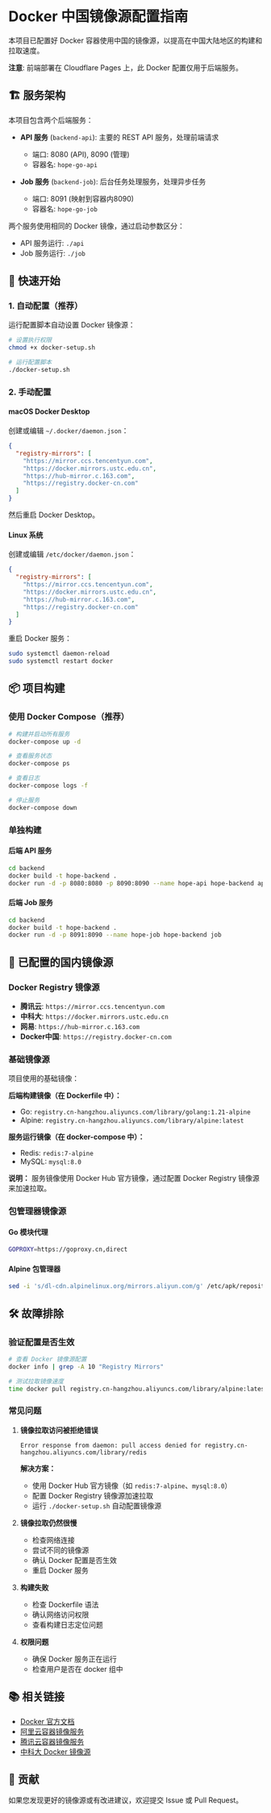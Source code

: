 # Docker 中国镜像源配置指南

本项目已配置好 Docker 容器使用中国的镜像源，以提高在中国大陆地区的构建和拉取速度。

**注意**: 前端部署在 Cloudflare Pages 上，此 Docker 配置仅用于后端服务。

## 🏗️ 服务架构

本项目包含两个后端服务：

- **API 服务** (`backend-api`): 主要的 REST API 服务，处理前端请求
  - 端口: 8080 (API), 8090 (管理)
  - 容器名: `hope-go-api`
  
- **Job 服务** (`backend-job`): 后台任务处理服务，处理异步任务
  - 端口: 8091 (映射到容器内8090)
  - 容器名: `hope-go-job`

两个服务使用相同的 Docker 镜像，通过启动参数区分：
- API 服务运行: `./api`
- Job 服务运行: `./job`

## 🚀 快速开始

### 1. 自动配置（推荐）

运行配置脚本自动设置 Docker 镜像源：

```bash
# 设置执行权限
chmod +x docker-setup.sh

# 运行配置脚本
./docker-setup.sh
```

### 2. 手动配置

#### macOS Docker Desktop

创建或编辑 `~/.docker/daemon.json`：

```json
{
  "registry-mirrors": [
    "https://mirror.ccs.tencentyun.com",
    "https://docker.mirrors.ustc.edu.cn",
    "https://hub-mirror.c.163.com",
    "https://registry.docker-cn.com"
  ]
}
```

然后重启 Docker Desktop。

#### Linux 系统

创建或编辑 `/etc/docker/daemon.json`：

```json
{
  "registry-mirrors": [
    "https://mirror.ccs.tencentyun.com",
    "https://docker.mirrors.ustc.edu.cn",
    "https://hub-mirror.c.163.com",
    "https://registry.docker-cn.com"
  ]
}
```

重启 Docker 服务：

```bash
sudo systemctl daemon-reload
sudo systemctl restart docker
```

## 📦 项目构建

### 使用 Docker Compose（推荐）

```bash
# 构建并启动所有服务
docker-compose up -d

# 查看服务状态
docker-compose ps

# 查看日志
docker-compose logs -f

# 停止服务
docker-compose down
```

### 单独构建

#### 后端 API 服务

```bash
cd backend
docker build -t hope-backend .
docker run -d -p 8080:8080 -p 8090:8090 --name hope-api hope-backend api
```

#### 后端 Job 服务

```bash
cd backend
docker build -t hope-backend .
docker run -d -p 8091:8090 --name hope-job hope-backend job
```

## 🔧 已配置的国内镜像源

### Docker Registry 镜像源

- **腾讯云**: `https://mirror.ccs.tencentyun.com`
- **中科大**: `https://docker.mirrors.ustc.edu.cn`
- **网易**: `https://hub-mirror.c.163.com`
- **Docker中国**: `https://registry.docker-cn.com`

### 基础镜像源

项目使用的基础镜像：

**后端构建镜像（在 Dockerfile 中）：**
- Go: `registry.cn-hangzhou.aliyuncs.com/library/golang:1.21-alpine`
- Alpine: `registry.cn-hangzhou.aliyuncs.com/library/alpine:latest`

**服务运行镜像（在 docker-compose 中）：**
- Redis: `redis:7-alpine`
- MySQL: `mysql:8.0`

**说明：** 服务镜像使用 Docker Hub 官方镜像，通过配置 Docker Registry 镜像源来加速拉取。

### 包管理器镜像源

#### Go 模块代理

```bash
GOPROXY=https://goproxy.cn,direct
```

#### Alpine 包管理器

```bash
sed -i 's/dl-cdn.alpinelinux.org/mirrors.aliyun.com/g' /etc/apk/repositories
```

## 🛠 故障排除

### 验证配置是否生效

```bash
# 查看 Docker 镜像源配置
docker info | grep -A 10 "Registry Mirrors"

# 测试拉取镜像速度
time docker pull registry.cn-hangzhou.aliyuncs.com/library/alpine:latest
```

### 常见问题

1. **镜像拉取访问被拒绝错误**
   ```
   Error response from daemon: pull access denied for registry.cn-hangzhou.aliyuncs.com/library/redis
   ```
   **解决方案：** 
   - 使用 Docker Hub 官方镜像（如 `redis:7-alpine`、`mysql:8.0`）
   - 配置 Docker Registry 镜像源加速拉取
   - 运行 `./docker-setup.sh` 自动配置镜像源

2. **镜像拉取仍然很慢**
   - 检查网络连接
   - 尝试不同的镜像源
   - 确认 Docker 配置是否生效
   - 重启 Docker 服务

3. **构建失败**
   - 检查 Dockerfile 语法
   - 确认网络访问权限
   - 查看构建日志定位问题

4. **权限问题**
   - 确保 Docker 服务正在运行
   - 检查用户是否在 docker 组中

## 📚 相关链接

- [Docker 官方文档](https://docs.docker.com/)
- [阿里云容器镜像服务](https://cr.console.aliyun.com/)
- [腾讯云容器镜像服务](https://console.cloud.tencent.com/tcr)
- [中科大 Docker 镜像源](https://mirrors.ustc.edu.cn/help/dockerhub.html)

## 🤝 贡献

如果您发现更好的镜像源或有改进建议，欢迎提交 Issue 或 Pull Request。